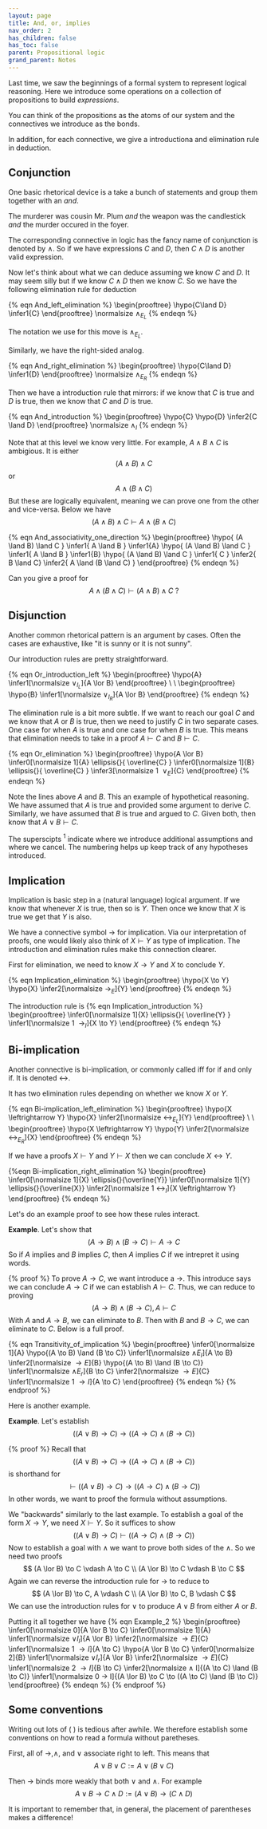 ```yaml
---
layout: page
title: And, or, implies
nav_order: 2
has_children: false
has_toc: false
parent: Propositional logic
grand_parent: Notes
---
```


Last time, we saw the beginnings of a formal system to 
represent logical reasoning. Here we introduce some operations 
on a collection of propositions to build *expressions*. 

You can think of the propositions as the atoms of our system and 
the connectives we introduce as the bonds. 

In addition, for each connective, we give a introductiona and elimination 
rule in deduction. 

## Conjunction 

One basic rhetorical device is a take a bunch of statements and group 
them together with an *and*. 

The murderer was cousin Mr. Plum *and* the weapon was the candlestick *and* 
the murder occured in the foyer. 

The corresponding connective in logic has the fancy name of conjunction is 
denoted by $\land$. So if we have expressions $C$ and $D$, then 
$C \land D$ is another valid expression.

Now let's think about what we can deduce assuming we know $C$ and $D$. It may 
seem silly but if we know $C \land D$ then we know $C$. So we have the following 
elimination rule for deduction 

{% eqn And_left_elimination %}
\begin{prooftree}
\hypo{C\land D} 
\infer1{C} 
\end{prooftree}
\normalsize $\land_{E_L}$
{% endeqn %}

The notation we use for this move is $\land_{E_L}$.

Similarly, we have the right-sided analog. 

{% eqn And_right_elimination %}
\begin{prooftree}
\hypo{C\land D} 
\infer1{D} 
\end{prooftree}
\normalsize $\land_{E_R}$
{% endeqn %}

Then we have a introduction rule that mirrors: if we know that $C$ is true and $D$ 
is true, then we know that $C$ and $D$ is true. 

{% eqn And_introduction %}
\begin{prooftree}
\hypo{C}
\hypo{D}
\infer2{C \land D}
\end{prooftree}
\normalsize $\land_I$
{% endeqn %}

Note that at this level we know very little. For example, $A \land B \land C$ is 
ambigious. It is either 
$$
(A \land B) \land C 
$$
or
$$
A \land (B \land C)
$$
But these are logically equivalent, meaning we can prove one from the other and vice-versa. 
Below we have 
$$
(A \land B) \land C \vdash A \land (B \land C)
$$

{% eqn And_associativity_one_direction %}
\begin{prooftree}
\hypo{ (A \land B) \land C } \infer1{ A \land B } \infer1{A}
\hypo{ (A \land B) \land C } \infer1{ A \land B } \infer1{B}
\hypo{ (A \land B) \land C } \infer1{ C }
\infer2{ B \land C}
\infer2{ A \land (B \land C) }
\end{prooftree}
{% endeqn %}

Can you give a proof for 
$$
A \land (B \land C) \vdash (A \land B) \land C ~?
$$

## Disjunction 

Another common rhetorical pattern is an argument by cases. Often the cases are exhaustive, like 
"it is sunny or it is not sunny". 

Our introduction rules are pretty straightforward. 

{% eqn Or_introduction_left %}
\begin{prooftree}
\hypo{A} 
\infer1[\normalsize $\lor_{I_L}$]{A \lor B}
\end{prooftree} \ \ 
\begin{prooftree}
\hypo{B} 
\infer1[\normalsize $\lor_{I_R}$]{A \lor B}
\end{prooftree}
{% endeqn %}

The elimination rule is a bit more subtle.
If we want to reach our goal $C$ and we know that $A$ or $B$ is true, then we need to 
justify $C$ in two separate cases. One case for when $A$ is true and one case for 
when $B$ is true. This means that elimination needs to take in a proof $A \vdash C$ and 
$B \vdash C$. 

{% eqn Or_elimination %}
\begin{prooftree}
\hypo{A \lor B} 
\infer0[\normalsize 1]{A} \ellipsis{}{ \overline{C} }
\infer0[\normalsize 1]{B} \ellipsis{}{ \overline{C} }
\infer3[\normalsize 1 $~\lor_E$]{C}
\end{prooftree}
{% endeqn %}

Note the lines above $A$ and $B$. This an example of hypothetical reasoning. We have assumed 
that $A$ is true and provided some argument to derive $C$. Similarly, we have assumed that
$B$ is true and argued to $C$. Given both, then know that $A \lor B \vdash C$. 

The superscipts ${}^1$ indicate where we introduce additional assumptions and where we cancel. 
The numbering helps up keep track of any hypotheses introduced. 

## Implication 

Implication is basic step in a (natural language) logical argument. If we know that whenever 
$X$ is true, then so is $Y$. Then once we know that $X$ is true we get that $Y$ is also. 

We have a connective symbol $\to$ for implication. Via our interpretation of proofs, one 
would likely also think of $X \vdash Y$ as type of implication. The introduction and 
elimination rules make this connection clearer. 

First for elimination, we need to know $X \to Y$ and $X$ to conclude $Y$. 

{% eqn Implication_elimination %}
\begin{prooftree}
\hypo{X \to Y}
\hypo{X}
\infer2[\normalsize $\to_E$]{Y}
\end{prooftree}
{% endeqn %}

The introduction rule is 
{% eqn Implication_introduction %}
\begin{prooftree}
\infer0[\normalsize 1]{X} 
\ellipsis{}{ \overline{Y} }
\infer1[\normalsize 1 $~\to_I$]{X \to Y}
\end{prooftree}
{% endeqn %}

## Bi-implication

Another connective is bi-implication, or commonly called iff for if and only if. It is denoted 
$\leftrightarrow$. 

It has two elimination rules depending on whether we know $X$ or $Y$.

{% eqn Bi-implication_left_elimination %}
\begin{prooftree}
\hypo{X \leftrightarrow Y}
\hypo{X}
\infer2[\normalsize $\leftrightarrow_{E_L}$]{Y}
\end{prooftree} \ \ 
\begin{prooftree}
\hypo{X \leftrightarrow Y}
\hypo{Y}
\infer2[\normalsize $\leftrightarrow_{E_R}$]{X}
\end{prooftree}
{% endeqn %}

If we have a proofs $X \vdash Y$ and $Y \vdash X$ then we can conclude $X \leftrightarrow Y$.

{%eqn Bi-implication_right_elimination %}
\begin{prooftree}
\infer0[\normalsize 1]{X}
\ellipsis{}{\overline{Y}}
\infer0[\normalsize 1]{Y}
\ellipsis{}{\overline{X}}
\infer2[\normalsize 1 $\leftrightarrow_I$]{X \leftrightarrow Y}
\end{prooftree}
{% endeqn %}

Let's do an example proof to see how these rules interact. 

**Example**. Let's show that 
$$
(A \to B) \land (B \to C) \vdash A \to C
$$
So if $A$ implies and $B$ implies $C$, then $A$ implies $C$ if we intrepret it using words.

{% proof %}
To prove $A \to C$, we want introduce a $\to$. This introduce says we can conclude $A \to C$ 
if we can establish $A \vdash C$. Thus, we can reduce to proving
$$
(A \to B) \land (B \to C), A \vdash C
$$
With $A$ and $A \to B$, we can eliminate to $B$. Then with $B$ and $B \to C$, we can eliminate 
to $C$. Below is a full proof.

{% eqn Transitivity_of_implication %}
\begin{prooftree}
\infer0[\normalsize 1]{A} 
\hypo{(A \to B) \land (B \to C)}
\infer1[\normalsize $\land E_l$]{A \to B}\
\infer2[\normalsize $\to E$]{B}
\hypo{(A \to B) \land (B \to C)}
\infer1[\normalsize $\land E_r$]{B \to C}
\infer2[\normalsize $\to E$]{C}
\infer1[\normalsize 1 $\to I$]{A \to C}
\end{prooftree}
{% endeqn %}
{% endproof %}

Here is another example. 

**Example**. Let's establish 
$$
((A \lor B) \to C) \to ((A \to C) \land (B \to C))
$$

{% proof %}
Recall that 
$$
((A \lor B) \to C) \to ((A \to C) \land (B \to C))
$$
is shorthand for 
$$
\vdash ((A \lor B) \to C) \to ((A \to C) \land (B \to C))
$$
In other words, we want to proof the formula without assumptions. 

We "backwards" similarly to the last example. To establish a goal of the form $X \to Y$, 
we need $X \vdash Y$. So it suffices to show 
$$
((A \lor B) \to C) \vdash ((A \to C) \land (B \to C))
$$
Now to establish a goal with $\land$ we want to prove both sides of the $\land$. So we 
need two proofs
$$
(A \lor B) \to C \vdash A \to C \\
(A \lor B) \to C \vdash B \to C 
$$
Again we can reverse the introduction rule for $\to$ to reduce to 
$$
(A \lor B) \to C, A \vdash C \\
(A \lor B) \to C, B \vdash C 
$$
We can use the introduction rules for $\lor$ to produce $A \lor B$ from either $A$ or $B$. 

Putting it all together we have 
{% eqn Example_2 %}
\begin{prooftree}
\infer0[\normalsize 0]{A \lor B \to C} 
\infer0[\normalsize 1]{A} 
\infer1[\normalsize $\lor I_l$]{A \lor B} 
\infer2[\normalsize $\to E$]{C}
\infer1[\normalsize 1 $\to I$]{A \to C}
\hypo{A \lor B \to C} 
\infer0[\normalsize 2]{B} 
\infer1[\normalsize $\lor I_r$]{A \lor B} 
\infer2[\normalsize $\to E$]{C}
\infer1[\normalsize 2 $\to I$]{B \to C}
\infer2[\normalsize $\land$ I]{(A \to C) \land (B \to C)}
\infer1[\normalsize 0 $\to$ I]{(A \lor B) \to C \to ((A \to C) \land (B \to C)}
\end{prooftree}
{% endeqn %}
{% endproof %}

## Some conventions 

Writing out lots of $( \ )$ is tedious after awhile. We therefore establish some 
conventions on how to read a formula without paretheses. 

First, all of $\to, \land,$ and $\lor$ associate right to left. This means that 
$$
A \lor B \lor C := A \lor (B \lor C)
$$

Then $\to$ binds more weakly that both $\lor$ and $\land$. For example
$$
A \lor B \to C \land D := (A \lor B) \to (C \land D)
$$

It is important to remember that, in general, the placement of parentheses makes a 
difference!
